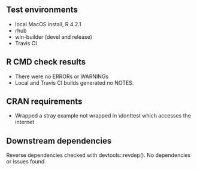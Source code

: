 ## Test environments
* local MacOS install, R 4.2.1
* rhub
* win-builder (devel and release)
* Travis CI

## R CMD check results
* There were no ERRORs or WARNINGs
* Local and Travis CI builds generated no NOTES. 

## CRAN requirements
* Wrapped a stray example not wrapped in \donttest which accesses the internet

## Downstream dependencies
Reverse dependencies checked with devtools::revdep(). No dependencies or issues found.
